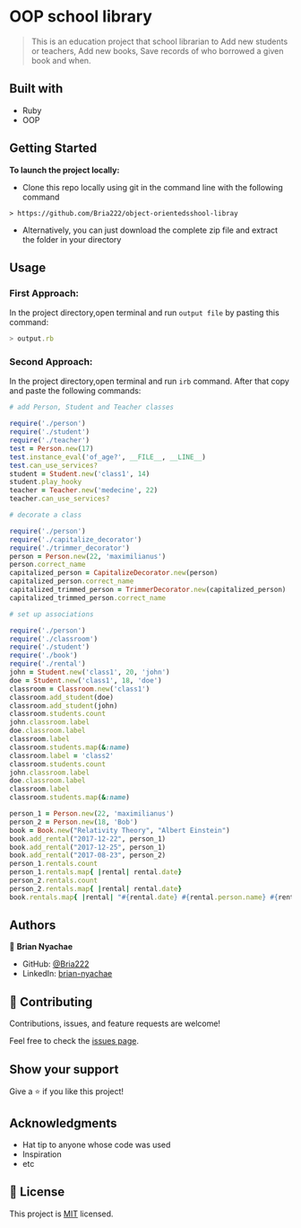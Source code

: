 # OOP school library

> This is an education project that school librarian to Add new students or teachers, Add new books, Save records of who borrowed a given book and when.

## Built with
- Ruby
- OOP

## Getting Started

**To launch the project locally:**


- Clone this repo locally using git in the command line with the following command
```
> https://github.com/Bria222/object-orientedsshool-libray
```
- Alternatively, you can just download the complete zip file and extract the folder in your directory

## Usage

### First Approach:

In the project directory,open terminal and run `output file` by pasting this command:

```javascript
> output.rb
```
### Second Approach:

In the project directory,open terminal and run ``` irb ``` command.
After that copy and paste the following commands:

```ruby 
# add Person, Student and Teacher classes

require('./person')
require('./student')
require('./teacher')
test = Person.new(17)
test.instance_eval('of_age?', __FILE__, __LINE__)
test.can_use_services?
student = Student.new('class1', 14)
student.play_hooky
teacher = Teacher.new('medecine', 22)
teacher.can_use_services?

```

```ruby
# decorate a class

require('./person')
require('./capitalize_decorator')
require('./trimmer_decorator')
person = Person.new(22, 'maximilianus')
person.correct_name
capitalized_person = CapitalizeDecorator.new(person)
capitalized_person.correct_name
capitalized_trimmed_person = TrimmerDecorator.new(capitalized_person)
capitalized_trimmed_person.correct_name

```

```ruby
# set up associations

require('./person')
require('./classroom')
require('./student')
require('./book')
require('./rental')
john = Student.new('class1', 20, 'john')
doe = Student.new('class1', 18, 'doe')
classroom = Classroom.new('class1')
classroom.add_student(doe)
classroom.add_student(john)
classroom.students.count
john.classroom.label
doe.classroom.label
classroom.label
classroom.students.map(&:name)
classroom.label = 'class2'
classroom.students.count
john.classroom.label
doe.classroom.label
classroom.label
classroom.students.map(&:name)

person_1 = Person.new(22, 'maximilianus')
person_2 = Person.new(18, 'Bob')
book = Book.new("Relativity Theory", "Albert Einstein")
book.add_rental("2017-12-22", person_1)
book.add_rental("2017-12-25", person_1)
book.add_rental("2017-08-23", person_2)
person_1.rentals.count
person_1.rentals.map{ |rental| rental.date}
person_2.rentals.count
person_2.rentals.map{ |rental| rental.date}
book.rentals.map{ |rental| "#{rental.date} #{rental.person.name} #{rental.book.title}"}
```

## Authors
:bust_in_silhouette: **Brian Nyachae**
- GitHub: [@Bria222](https://github.com/Bria222)
- LinkedIn: [brian-nyachae](https://www.linkedin.com/in/brian-nyachae)


## 🤝 Contributing

Contributions, issues, and feature requests are welcome!

Feel free to check the [issues page](../../issues/).

## Show your support

Give a ⭐️ if you like this project!

## Acknowledgments

- Hat tip to anyone whose code was used
- Inspiration
- etc

## 📝 License

This project is [MIT](https://github.com/git/git-scm.com/blob/main/MIT-LICENSE.txt) licensed.
